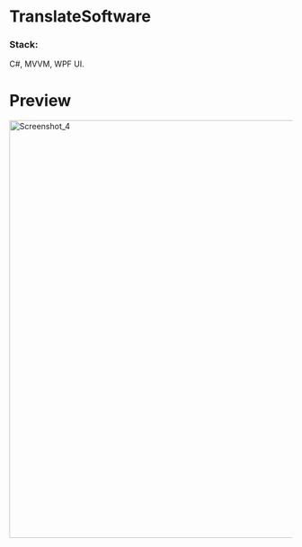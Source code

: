 <h1> TranslateSoftware </h1>
<h3> Stack: </h3> C#, MVVM, WPF UI.

<h1> Preview </h1>
<img width="1191" height="744" alt="Screenshot_4" src="https://github.com/user-attachments/assets/19c6f07c-06b3-48dc-8c9a-31a862de1127" />
